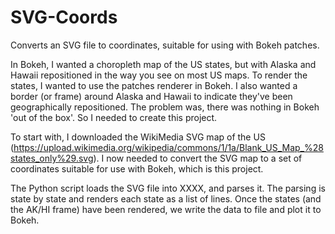 # SVG-Coords
Converts an SVG file to coordinates, suitable for using with Bokeh patches.

In Bokeh, I wanted a choropleth map of the US states, but with Alaska and Hawaii repositioned in the way you see on most US maps. To render the states, I wanted to use the patches renderer in Bokeh. I also wanted a border (or frame) around Alaska and Hawaii to indicate they've been geographically repositioned. The problem was, there was nothing in Bokeh 'out of the box'. So I needed to create this project.

To start with, I downloaded the WikiMedia SVG map of the US (https://upload.wikimedia.org/wikipedia/commons/1/1a/Blank_US_Map_%28states_only%29.svg). I now needed to convert the SVG map to a set of coordinates suitable for use with Bokeh, which is this project.

The Python script loads the SVG file into XXXX, and parses it. The parsing is state by state and renders each state as a list of lines. Once the states (and the AK/HI frame) have been rendered, we write the data to file and plot it to Bokeh.
